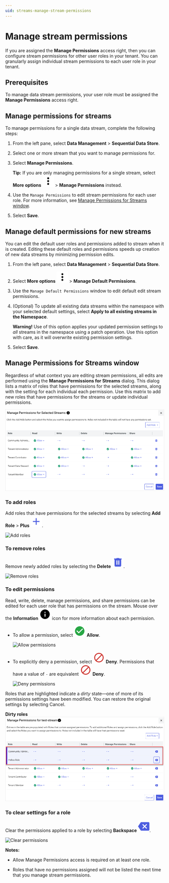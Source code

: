 ```yaml
---
uid: streams-manage-stream-permissions
---
```


# Manage stream permissions

If you are assigned the **Manage Permissions** access right, then you can configure stream permissions for other user roles in your tenant. You can granularly assign individual stream permissions to each user role in your tenant.

## Prerequisites

To manage data stream permissions, your user role must be assigned the **Manage Permissions** access right.

## Manage permissions for streams

To manage permissions for a single data stream, complete the following steps:

1. From the left pane, select **Data Management** > **Sequential Data Store**.

1. Select one or more stream that you want to manage permissions for.

1. Select **Manage Permissions**.

    **Tip:** If you are only managing permissions for a single stream, select **More options** ![More options icon](../../../_icons/default/dots-vertical.svg) > **Manage Permissions** instead.

1. Use the `Manage Permissions` to edit stream permissions for each user role. For more information, see [Manage Permissions for Streams window](#manage-permissions-for-streams-window).

1. Select **Save**.

## Manage default permissions for new streams

You can edit the default user roles and permissions added to stream when it is created. Editing these default roles and permissions speeds up creation of new data streams by minimizing permission edits.

1. From the left pane, select **Data Management** > **Sequential Data Store**.

1. Select **More options** ![More options icon](../../../_icons/default/dots-vertical.svg) > **Manage Default Permissions**.

1. Use the `Manage Default Permissions` window to edit default edit stream permissions.

1. (Optional) To update all existing data streams within the namespace with your selected default settings, select **Apply to all existing streams in the Namespace**.

	**Warning!** Use of this option applies your updated permission settings to *all* streams in the namespace using a patch operation. Use this option with care, as it will overwrite existing permission settings.

1. Select **Save**.

## Manage Permissions for Streams window

Regardless of what context you are editing stream permissions, all edits are performed using the **Manage Permissions for Streams** dialog. This dialog lists a matrix of roles that have permissions for the selected streams, along with the setting for each individual each permission. Use this matrix to add new roles that have permissions for the streams or update individual permissions.

![Manage permissions](../../../communities/images/manage-permissions-for-streams.png)

### To add roles

Add roles that have permissions for the selected streams by selecting **Add Role** > **Plus** <img src="../../../_icons/branded/plus.svg"/>.

![Add roles](../images/manage-stream-permissions-add-roles.gif)

### To remove roles

Remove newly added roles by selecting the **Delete** ![Delete](../../../_icons/branded/trash-can.svg).

![Remove roles](../images/manage-stream-permissions-remove-role.gif)

### To edit permissions

Read, write, delete, manage permissions, and share permissions can be edited for each user role that has permissions on the stream. Mouse over the **Information** ![Information](../../../_icons/default/information.svg) icon for more information about each permission.

- To allow a permission, select ![Allow](../../../_icons/custom/check-circle.svg) **Allow**.

    ![Allow permissions](../images/manage-stream-permissions-allow-permissions.gif)

- To explicitly deny a permission, select ![Deny](../../../_icons/custom/cancel.svg) **Deny**. Permissions that have a value of `-` are equivalent ![Deny](../../../_icons/custom/cancel.svg) **Deny**.

    ![Deny permissions](../images/manage-stream-permissions-deny-permissions.gif)

Roles that are highlighted indicate a *dirty* state—one of more of its permissions settings have been modified. You can restore the original settings by selecting Cancel.

**Dirty roles**
![Dirty roles](../images/highlighted-roles.png)

### To clear settings for a role
    
Clear the permissions applied to a role by selecting **Backspace** ![Backspace](../../../_icons/branded/backspace.svg). 

![Clear permissions](../images/manage-stream-permissions-clear-permissions.gif)

**Notes:**

- Allow Manage Permissions access is required on at least one role.

- Roles that have no permissions assigned will not be listed the next time that you manage stream permissions.

